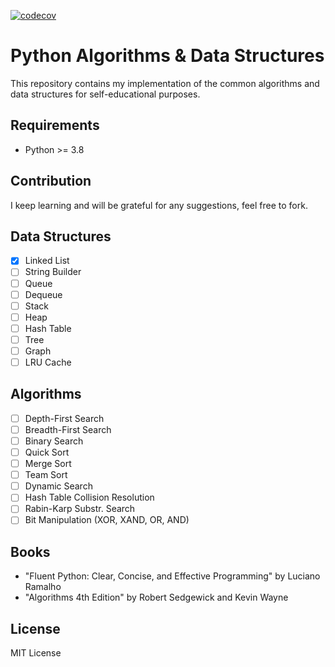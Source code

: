 [![codecov](https://codecov.io/gh/kolodach/python-algostructs/branch/master/graph/badge.svg)](https://codecov.io/gh/kolodach/python-algostructs)

# Python Algorithms & Data Structures

This repository contains my implementation of the common algorithms and data
structures for self-educational purposes.

## Requirements

* Python >= 3.8

## Contribution

I keep learning and will be grateful for any suggestions, feel free to fork.

## Data Structures

* [x] Linked List
* [ ] String Builder
* [ ] Queue
* [ ] Dequeue
* [ ] Stack
* [ ] Heap
* [ ] Hash Table
* [ ] Tree
* [ ] Graph
* [ ] LRU Cache

## Algorithms

* [ ] Depth-First Search
* [ ] Breadth-First Search
* [ ] Binary Search
* [ ] Quick Sort
* [ ] Merge Sort
* [ ] Team Sort
* [ ] Dynamic Search
* [ ] Hash Table Collision Resolution
* [ ] Rabin-Karp Substr. Search
* [ ] Bit Manipulation (XOR, XAND, OR, AND)

## Books

* "Fluent Python: Clear, Concise, and Effective Programming" by Luciano Ramalho
* "Algorithms 4th Edition" by Robert Sedgewick and Kevin Wayne

## License

MIT License
